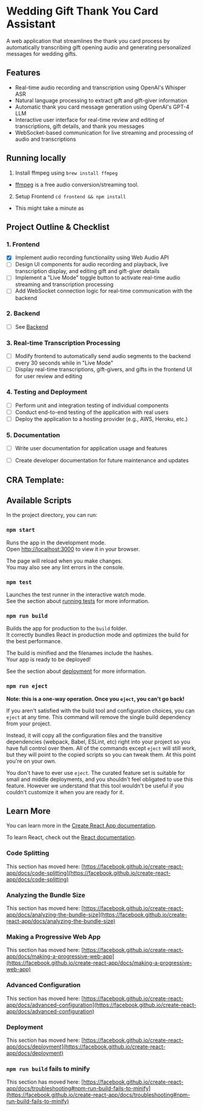 # Wedding Gift Thank You Card Assistant

A web application that streamlines the thank you card process by automatically transcribing gift opening audio and generating personalized messages for wedding gifts.

## Features

- Real-time audio recording and transcription using OpenAI's Whisper ASR
- Natural language processing to extract gift and gift-giver information
- Automatic thank you card message generation using OpenAI's GPT-4 LLM
- Interactive user interface for real-time review and editing of transcriptions, gift details, and thank you messages
- WebSocket-based communication for live streaming and processing of audio and transcriptions


## Running locally
1. Install ffmpeg using `brew install ffmpeg`
- [ffmpeg](https://ffmpeg.org/) is a free audio conversion/streaming tool.

2. Setup Frontend `cd frontend && npm install`
  - This might take a minute as 

## Project Outline & Checklist

### 1. Frontend

- [x] Implement audio recording functionality using Web Audio API 
- [ ] Design UI components for audio recording and playback, live transcription display, and editing gift and gift-giver details
- [ ] Implement a "Live Mode" toggle button to activate real-time audio streaming and transcription processing
- [ ] Add WebSocket connection logic for real-time communication with the backend

### 2. Backend
- [ ] See [Backend](../backend/README.md)

### 3. Real-time Transcription Processing

- [ ] Modify frontend to automatically send audio segments to the backend every 30 seconds while in "Live Mode"
- [ ] Display real-time transcriptions, gift-givers, and gifts in the frontend UI for user review and editing

### 4. Testing and Deployment

- [ ] Perform unit and integration testing of individual components
- [ ] Conduct end-to-end testing of the application with real users
- [ ] Deploy the application to a hosting provider (e.g., AWS, Heroku, etc.)

### 5. Documentation

- [ ] Write user documentation for application usage and features
- [ ] Create developer documentation for future maintenance and updates


## CRA Template: 

## Available Scripts

In the project directory, you can run:

### `npm start`

Runs the app in the development mode.\
Open [http://localhost:3000](http://localhost:3000) to view it in your browser.

The page will reload when you make changes.\
You may also see any lint errors in the console.

### `npm test`

Launches the test runner in the interactive watch mode.\
See the section about [running tests](https://facebook.github.io/create-react-app/docs/running-tests) for more information.

### `npm run build`

Builds the app for production to the `build` folder.\
It correctly bundles React in production mode and optimizes the build for the best performance.

The build is minified and the filenames include the hashes.\
Your app is ready to be deployed!

See the section about [deployment](https://facebook.github.io/create-react-app/docs/deployment) for more information.

### `npm run eject`

**Note: this is a one-way operation. Once you `eject`, you can't go back!**

If you aren't satisfied with the build tool and configuration choices, you can `eject` at any time. This command will remove the single build dependency from your project.

Instead, it will copy all the configuration files and the transitive dependencies (webpack, Babel, ESLint, etc) right into your project so you have full control over them. All of the commands except `eject` will still work, but they will point to the copied scripts so you can tweak them. At this point you're on your own.

You don't have to ever use `eject`. The curated feature set is suitable for small and middle deployments, and you shouldn't feel obligated to use this feature. However we understand that this tool wouldn't be useful if you couldn't customize it when you are ready for it.

## Learn More

You can learn more in the [Create React App documentation](https://facebook.github.io/create-react-app/docs/getting-started).

To learn React, check out the [React documentation](https://reactjs.org/).
### Code Splitting

This section has moved here: [https://facebook.github.io/create-react-app/docs/code-splitting](https://facebook.github.io/create-react-app/docs/code-splitting)

### Analyzing the Bundle Size

This section has moved here: [https://facebook.github.io/create-react-app/docs/analyzing-the-bundle-size](https://facebook.github.io/create-react-app/docs/analyzing-the-bundle-size)

### Making a Progressive Web App

This section has moved here: [https://facebook.github.io/create-react-app/docs/making-a-progressive-web-app](https://facebook.github.io/create-react-app/docs/making-a-progressive-web-app)

### Advanced Configuration

This section has moved here: [https://facebook.github.io/create-react-app/docs/advanced-configuration](https://facebook.github.io/create-react-app/docs/advanced-configuration)

### Deployment

This section has moved here: [https://facebook.github.io/create-react-app/docs/deployment](https://facebook.github.io/create-react-app/docs/deployment)

### `npm run build` fails to minify

This section has moved here: [https://facebook.github.io/create-react-app/docs/troubleshooting#npm-run-build-fails-to-minify](https://facebook.github.io/create-react-app/docs/troubleshooting#npm-run-build-fails-to-minify)
